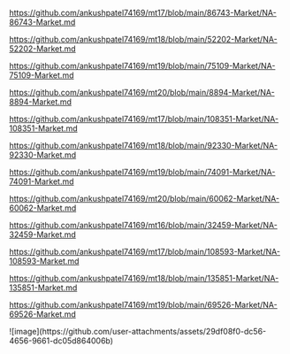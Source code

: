 <p><a href="https://github.com/ankushpatel74169/mt17/blob/main/86743-Market/NA-86743-Market.md">https://github.com/ankushpatel74169/mt17/blob/main/86743-Market/NA-86743-Market.md</a></p><p><a href="https://github.com/ankushpatel74169/mt18/blob/main/52202-Market/NA-52202-Market.md">https://github.com/ankushpatel74169/mt18/blob/main/52202-Market/NA-52202-Market.md</a></p><p><a href="https://github.com/ankushpatel74169/mt19/blob/main/75109-Market/NA-75109-Market.md">https://github.com/ankushpatel74169/mt19/blob/main/75109-Market/NA-75109-Market.md</a></p><p><a href="https://github.com/ankushpatel74169/mt20/blob/main/8894-Market/NA-8894-Market.md">https://github.com/ankushpatel74169/mt20/blob/main/8894-Market/NA-8894-Market.md</a></p><p><a href="https://github.com/ankushpatel74169/mt17/blob/main/108351-Market/NA-108351-Market.md">https://github.com/ankushpatel74169/mt17/blob/main/108351-Market/NA-108351-Market.md</a></p><p><a href="https://github.com/ankushpatel74169/mt18/blob/main/92330-Market/NA-92330-Market.md">https://github.com/ankushpatel74169/mt18/blob/main/92330-Market/NA-92330-Market.md</a></p><p><a href="https://github.com/ankushpatel74169/mt19/blob/main/74091-Market/NA-74091-Market.md">https://github.com/ankushpatel74169/mt19/blob/main/74091-Market/NA-74091-Market.md</a></p><p><a href="https://github.com/ankushpatel74169/mt20/blob/main/60062-Market/NA-60062-Market.md">https://github.com/ankushpatel74169/mt20/blob/main/60062-Market/NA-60062-Market.md</a></p><p><a href="https://github.com/ankushpatel74169/mt16/blob/main/32459-Market/NA-32459-Market.md">https://github.com/ankushpatel74169/mt16/blob/main/32459-Market/NA-32459-Market.md</a></p><p><a href="https://github.com/ankushpatel74169/mt17/blob/main/108593-Market/NA-108593-Market.md">https://github.com/ankushpatel74169/mt17/blob/main/108593-Market/NA-108593-Market.md</a></p><p><a href="https://github.com/ankushpatel74169/mt18/blob/main/135851-Market/NA-135851-Market.md">https://github.com/ankushpatel74169/mt18/blob/main/135851-Market/NA-135851-Market.md</a></p><p><a href="https://github.com/ankushpatel74169/mt19/blob/main/69526-Market/NA-69526-Market.md">https://github.com/ankushpatel74169/mt19/blob/main/69526-Market/NA-69526-Market.md</a></p>
![image](https://github.com/user-attachments/assets/29df08f0-dc56-4656-9661-dc05d864006b)
